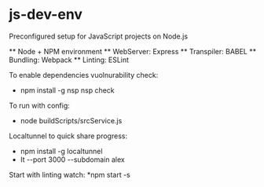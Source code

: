 # js-dev-env
Preconfigured setup for JavaScript projects on Node.js

** Node + NPM environment
** WebServer: Express
** Transpiler: BABEL
** Bundling: Webpack
** Linting: ESLint


To enable dependencies vuolnurability check:
* npm install -g  nsp
    nsp check 
    
To run with config:
* node buildScripts/srcService.js

Localtunnel to quick share progress:

* npm install -g localtunnel
* lt --port 3000 --subdomain alex

Start with linting watch:
*npm start -s
